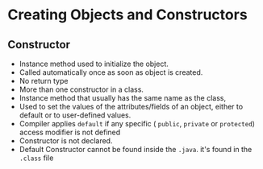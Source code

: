 # Creating Objects and Constructors

## Constructor

- Instance method used to initialize the object.
- Called automatically once as soon as object is created.
- No return type
- More than one constructor in a class.
- Instance method that usually has the same name as the class,
- Used to set the values of the attributes/fields of an object, either to default or to user-defined values.
- Compiler applies `default` if any specific ( `public`, `private` or `protected`) access modifier is not defined
- Constructor is not declared.
- Default Constructor cannot be found inside the `.java`. it's found in the `.class` file
